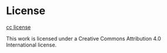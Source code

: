# License

[cc license](http://creativecommons.org/l/by/4.0/88x31.png)

This work is licensed under a Creative Commons Attribution 4.0 International license.
